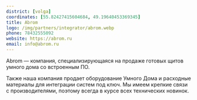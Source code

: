 ```yaml
---
district: [volga]
coordinates: [55.82427415604684, 49.19640453369345]
title: Abrom
logo: /img/partners/integrator/abrom.webp
phone: 78432555092
website: https://abrom.ru
email: info@abrom.ru
---
```


Abrom — компания, специализирующаяся на продаже готовых щитов умного дома со встроенным ПО.

Также наша компания продает оборудование Умного Дома и расходные материалы для интеграции систем под ключ. Мы имеем крепкие связи с производителями, поэтому всегда в курсе всех технических новинок.
